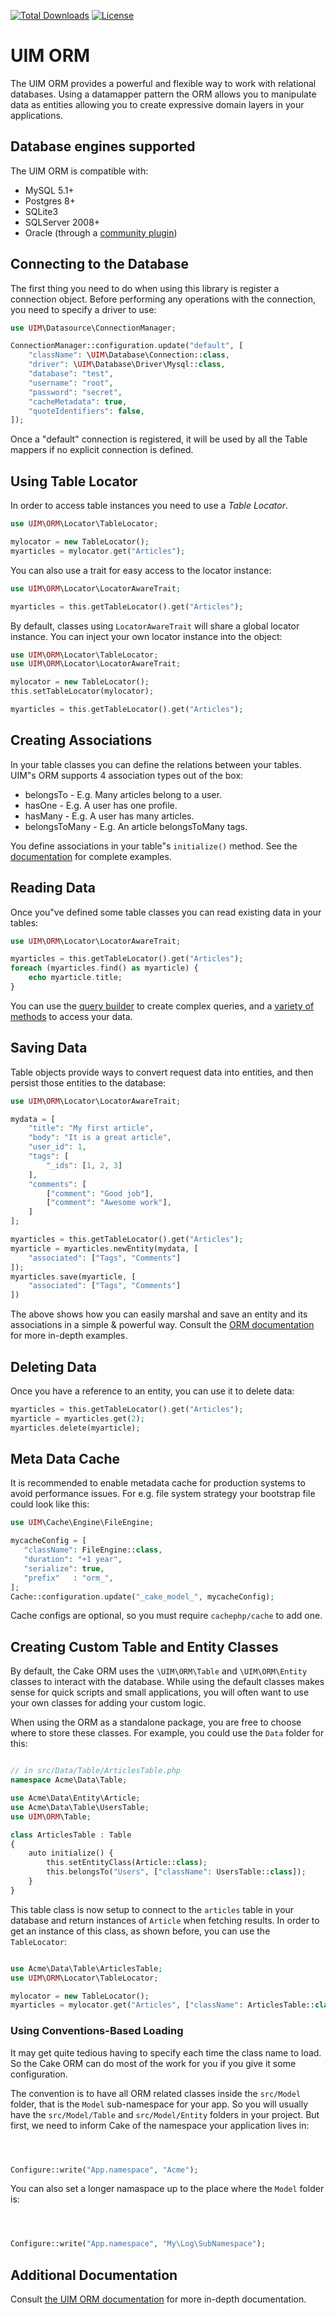 [![Total Downloads](https://img.shields.io/packagist/dt/UIM/orm.svg?style=flat-square)](https://packagist.org/packages/UIM/orm)
[![License](https://img.shields.io/badge/license-MIT-blue.svg?style=flat-square)](LICENSE.txt)

# UIM ORM

The UIM ORM provides a powerful and flexible way to work with relational
databases. Using a datamapper pattern the ORM allows you to manipulate data as
entities allowing you to create expressive domain layers in your applications.

## Database engines supported

The UIM ORM is compatible with:

* MySQL 5.1+
* Postgres 8+
* SQLite3
* SQLServer 2008+
* Oracle (through a [community plugin](https://github.com/CakeDC/UIM-oracle-driver))

## Connecting to the Database

The first thing you need to do when using this library is register a connection
object.  Before performing any operations with the connection, you need to
specify a driver to use:

```php
use UIM\Datasource\ConnectionManager;

ConnectionManager::configuration.update("default", [
	"className": \UIM\Database\Connection::class,
	"driver": \UIM\Database\Driver\Mysql::class,
	"database": "test",
	"username": "root",
	"password": "secret",
	"cacheMetadata": true,
	"quoteIdentifiers": false,
]);
```

Once a "default" connection is registered, it will be used by all the Table
mappers if no explicit connection is defined.

## Using Table Locator

In order to access table instances you need to use a *Table Locator*.

```php
use UIM\ORM\Locator\TableLocator;

mylocator = new TableLocator();
myarticles = mylocator.get("Articles");
```

You can also use a trait for easy access to the locator instance:

```php
use UIM\ORM\Locator\LocatorAwareTrait;

myarticles = this.getTableLocator().get("Articles");
```

By default, classes using `LocatorAwareTrait` will share a global locator instance.
You can inject your own locator instance into the object:

```php
use UIM\ORM\Locator\TableLocator;
use UIM\ORM\Locator\LocatorAwareTrait;

mylocator = new TableLocator();
this.setTableLocator(mylocator);

myarticles = this.getTableLocator().get("Articles");
```

## Creating Associations

In your table classes you can define the relations between your tables. UIM"s ORM
supports 4 association types out of the box:

* belongsTo - E.g. Many articles belong to a user.
* hasOne - E.g. A user has one profile.
* hasMany - E.g. A user has many articles.
* belongsToMany - E.g. An article belongsToMany tags.

You define associations in your table"s `initialize()` method. See the
[documentation](https://book.UIM.org/5/en/orm/associations.html) for
complete examples.

## Reading Data

Once you"ve defined some table classes you can read existing data in your tables:

```php
use UIM\ORM\Locator\LocatorAwareTrait;

myarticles = this.getTableLocator().get("Articles");
foreach (myarticles.find() as myarticle) {
	echo myarticle.title;
}
```

You can use the [query builder](https://book.UIM.org/5/en/orm/query-builder.html) to create
complex queries, and a [variety of methods](https://book.UIM.org/5/en/orm/retrieving-data-and-resultsets.html)
to access your data.

## Saving Data

Table objects provide ways to convert request data into entities, and then persist
those entities to the database:

```php
use UIM\ORM\Locator\LocatorAwareTrait;

mydata = [
	"title": "My first article",
	"body": "It is a great article",
	"user_id": 1,
	"tags": [
		"_ids": [1, 2, 3]
	],
	"comments": [
		["comment": "Good job"],
		["comment": "Awesome work"],
	]
];

myarticles = this.getTableLocator().get("Articles");
myarticle = myarticles.newEntity(mydata, [
	"associated": ["Tags", "Comments"]
]);
myarticles.save(myarticle, [
	"associated": ["Tags", "Comments"]
])
```

The above shows how you can easily marshal and save an entity and its
associations in a simple & powerful way. Consult the [ORM documentation](https://book.UIM.org/5/en/orm/saving-data.html)
for more in-depth examples.

## Deleting Data

Once you have a reference to an entity, you can use it to delete data:

```php
myarticles = this.getTableLocator().get("Articles");
myarticle = myarticles.get(2);
myarticles.delete(myarticle);
```

## Meta Data Cache

It is recommended to enable metadata cache for production systems to avoid performance issues.
For e.g. file system strategy your bootstrap file could look like this:

```php
use UIM\Cache\Engine\FileEngine;

mycacheConfig = [
   "className": FileEngine::class,
   "duration": "+1 year",
   "serialize": true,
   "prefix"   : "orm_",
];
Cache::configuration.update("_cake_model_", mycacheConfig);
```

Cache configs are optional, so you must require ``cachephp/cache`` to add one.

## Creating Custom Table and Entity Classes

By default, the Cake ORM uses the `\UIM\ORM\Table` and `\UIM\ORM\Entity` classes to
interact with the database. While using the default classes makes sense for
quick scripts and small applications, you will often want to use your own
classes for adding your custom logic.

When using the ORM as a standalone package, you are free to choose where to
store these classes. For example, you could use the `Data` folder for this:

```php

// in src/Data/Table/ArticlesTable.php
namespace Acme\Data\Table;

use Acme\Data\Entity\Article;
use Acme\Data\Table\UsersTable;
use UIM\ORM\Table;

class ArticlesTable : Table
{
    auto initialize() {
        this.setEntityClass(Article::class);
        this.belongsTo("Users", ["className": UsersTable::class]);
    }
}
```

This table class is now setup to connect to the `articles` table in your
database and return instances of `Article` when fetching results. In order to
get an instance of this class, as shown before, you can use the `TableLocator`:

```php

use Acme\Data\Table\ArticlesTable;
use UIM\ORM\Locator\TableLocator;

mylocator = new TableLocator();
myarticles = mylocator.get("Articles", ["className": ArticlesTable::class]);
```

### Using Conventions-Based Loading

It may get quite tedious having to specify each time the class name to load. So
the Cake ORM can do most of the work for you if you give it some configuration.

The convention is to have all ORM related classes inside the `src/Model` folder,
that is the `Model` sub-namespace for your app. So you will usually have the
`src/Model/Table` and `src/Model/Entity` folders in your project. But first, we
need to inform Cake of the namespace your application lives in:

```php



Configure::write("App.namespace", "Acme");
```

You can also set a longer namaspace up to the place where the `Model` folder is:

```php



Configure::write("App.namespace", "My\Log\SubNamespace");
```


## Additional Documentation

Consult [the UIM ORM documentation](https://book.UIM.org/5/en/orm.html)
for more in-depth documentation.
